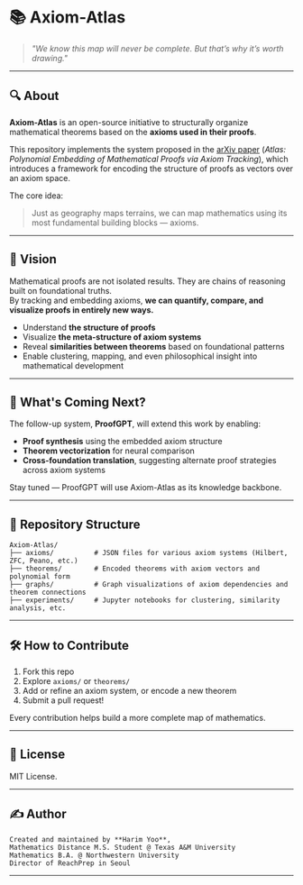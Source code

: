 # 📚 Axiom-Atlas

> *"We know this map will never be complete. But that’s why it’s worth drawing."*

---

## 🔍 About

**Axiom-Atlas** is an open-source initiative to structurally organize mathematical theorems based on the **axioms used in their proofs**.

This repository implements the system proposed in the [arXiv paper](https://arxiv.org/abs/2504.00063) (*Atlas: Polynomial Embedding of Mathematical Proofs via Axiom Tracking*), which introduces a framework for encoding the structure of proofs as vectors over an axiom space. 

The core idea:  
> Just as geography maps terrains, we can map mathematics using its most fundamental building blocks — axioms.

---

## 🧠 Vision

Mathematical proofs are not isolated results. They are chains of reasoning built on foundational truths.  
By tracking and embedding axioms, **we can quantify, compare, and visualize proofs in entirely new ways.**

- Understand **the structure of proofs**
- Visualize **the meta-structure of axiom systems**
- Reveal **similarities between theorems** based on foundational patterns
- Enable clustering, mapping, and even philosophical insight into mathematical development

---

## 🚀 What's Coming Next?

The follow-up system, **ProofGPT**, will extend this work by enabling:

- **Proof synthesis** using the embedded axiom structure
- **Theorem vectorization** for neural comparison
- **Cross-foundation translation**, suggesting alternate proof strategies across axiom systems

Stay tuned — ProofGPT will use Axiom-Atlas as its knowledge backbone.

---

## 📂 Repository Structure
```plaintext
Axiom-Atlas/
├── axioms/          # JSON files for various axiom systems (Hilbert, ZFC, Peano, etc.)
├── theorems/        # Encoded theorems with axiom vectors and polynomial form
├── graphs/          # Graph visualizations of axiom dependencies and theorem connections
├── experiments/     # Jupyter notebooks for clustering, similarity analysis, etc.
```
---

## 🛠 How to Contribute

1. Fork this repo
2. Explore `axioms/` or `theorems/`
3. Add or refine an axiom system, or encode a new theorem
4. Submit a pull request!

Every contribution helps build a more complete map of mathematics.

---

## 📜 License

MIT License.

---

## ✍️ Author
```plaintext
Created and maintained by **Harim Yoo**,  
Mathematics Distance M.S. Student @ Texas A&M University  
Mathematics B.A. @ Northwestern University
Director of ReachPrep in Seoul
```
---


